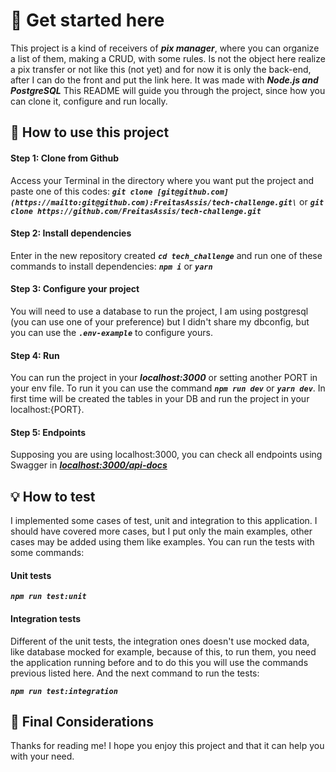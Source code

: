# 🚀 Get started here

This project is a kind of receivers of ***pix manager***, where you can organize a list of them, making a CRUD, with some rules.
Is not the object here realize a pix transfer or not like this (not yet) and for now it is only the back-end, after I can do the front and put the link here.
It was made with ***Node.js and PostgreSQL***
This README will guide you through the project, since how you can clone it, configure and run locally.

## 🔖 **How to use this project**

#### **Step 1: Clone from Github**

Access your Terminal in the directory where you want put the project and paste one of this codes:
***`git clone [git@github.com](https://mailto:git@github.com):FreitasAssis/tech-challenge.git\`***
or
***`git clone https://github.com/FreitasAssis/tech-challenge.git`***

#### **Step 2: Install dependencies**

Enter in the new repository created ***`cd tech_challenge`*** and run one of these commands to install dependencies:
***`npm i`*** or ***`yarn`***

#### **Step 3: Configure your project**

You will need to use a database to run the project, I am using postgresql (you can use one of your preference) but I didn't share my dbconfig, but you can use the ***`.env-example`*** to configure yours.

#### **Step 4: Run**

You can run the project in your ***localhost:3000*** or setting another PORT in your env file. To run it you can use the command ***`npm run dev`*** or ***`yarn dev`***.
In first time will be created the tables in your DB and run the project in your localhost:{PORT}. 

#### **Step 5: Endpoints**

Supposing you are using localhost:3000, you can check all endpoints using Swagger in ***[localhost:3000/api-docs](localhost:3000/api-docs)***

## 💡 How to test

I implemented some cases of test, unit and integration to this application. I should have covered more cases, but I put only the main examples, other cases may be added using them like examples.
You can run the tests with some commands:

#### **Unit tests**

***`npm run test:unit`***

#### **Integration tests**

Different of the unit tests, the integration ones doesn't use mocked data, like database mocked for example, because of this, to run them, you need the application running before and to do this you will use the commands previous listed here.
And the next command to run the tests:

***`npm run test:integration`***

## 💪 Final Considerations

Thanks for reading me!
I hope you enjoy this project and that it can help you with your need.